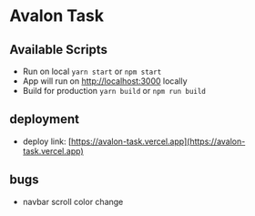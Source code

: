 # Avalon Task

## Available Scripts

- Run on local `yarn start` or `npm start`
- App will run on [http://localhost:3000](http://localhost:3000) locally
- Build for production `yarn build` or `npm run build`

## deployment

- deploy link: [https://avalon-task.vercel.app](https://avalon-task.vercel.app)

## bugs

- navbar scroll color change
